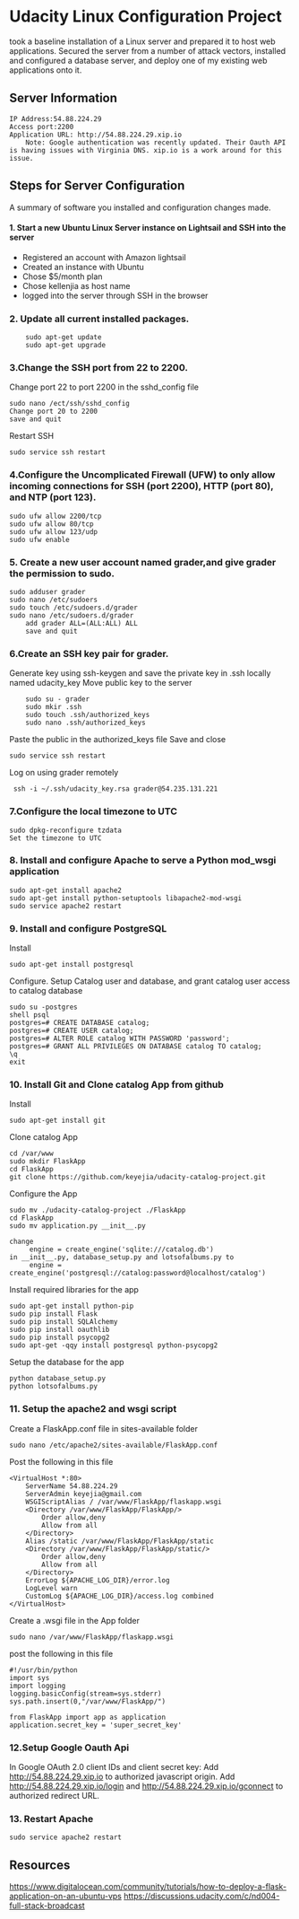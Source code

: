 # Udacity Linux Configuration Project

took a baseline installation of a Linux server and prepared it to host web applications. Secured the server from a number of attack vectors, installed and configured a database server, and deploy one of my existing web applications onto it.

## Server Information

	IP Address:54.88.224.29
	Access port:2200
	Application URL: http://54.88.224.29.xip.io
	    Note: Google authentication was recently updated. Their Oauth API is having issues with Virginia DNS. xip.io is a work around for this issue. 

## Steps for Server Configuration
A summary of software you installed and configuration changes made.

#### 1. Start a new Ubuntu Linux Server instance on Lightsail and SSH into the server
- Registered an account with Amazon lightsail
- Created an instance with Ubuntu
- Chose $5/month plan
- Chose kellenjia as host name
- logged into the server through SSH in the browser

### 2. Update all current installed packages.
```
    sudo apt-get update
    sudo apt-get upgrade
```
### 3.Change  the SSH port from 22 to 2200. 
    
Change port 22 to port 2200 in the sshd_config file
    
    sudo nano /ect/ssh/sshd_config 
    Change port 20 to 2200
    save and quit
Restart SSH
    
    sudo service ssh restart
    
### 4.Configure the Uncomplicated Firewall (UFW) to only allow incoming connections for SSH (port 2200), HTTP (port 80), and NTP (port 123).

    sudo ufw allow 2200/tcp
    sudo ufw allow 80/tcp
    sudo ufw allow 123/udp
    sudo ufw enable

### 5. Create a new user account named grader,and give grader the permission to sudo.

    sudo adduser grader
    sudo nano /etc/sudoers
    sudo touch /etc/sudoers.d/grader
    sudo nano /etc/sudoers.d/grader
        add grader ALL=(ALL:ALL) ALL 
        save and quit

### 6.Create an SSH key pair for grader.
Generate key using ssh-keygen and save the private key in .ssh locally named udacity_key
Move public key to the server
```
    sudo su - grader
    sudo mkir .ssh
    sudo touch .ssh/authorized_keys
    sudo nano .ssh/authorized_keys
```
Paste the public in the authorized_keys file 
Save and close

    sudo service ssh restart
    
Log on using grader remotely
```
 ssh -i ~/.ssh/udacity_key.rsa grader@54.235.131.221
```

### 7.Configure the local timezone to UTC

    sudo dpkg-reconfigure tzdata
    Set the timezone to UTC
    
### 8. Install and configure Apache to serve a Python mod_wsgi application

    sudo apt-get install apache2
    sudo apt-get install python-setuptools libapache2-mod-wsgi
    sudo service apache2 restart

### 9. Install and configure PostgreSQL
Install

    sudo apt-get install postgresql

Configure.
Setup Catalog user and database, and grant catalog user access to catalog database

    sudo su -postgres
    shell psql
    postgres=# CREATE DATABASE catalog;
    postgres=# CREATE USER catalog;
    postgres=# ALTER ROLE catalog WITH PASSWORD 'password';
    postgres=# GRANT ALL PRIVILEGES ON DATABASE catalog TO catalog;
    \q
    exit
    
### 10. Install Git and Clone catalog App from github
Install
    
    sudo apt-get install git
    
Clone catalog App

    cd /var/www 
    sudo mkdir FlaskApp
    cd FlaskApp
    git clone https://github.com/keyejia/udacity-catalog-project.git
    
Configure the App 
    
    sudo mv ./udacity-catalog-project ./FlaskApp
    cd FlaskApp
    sudo mv application.py __init__.py

    change 
         engine = create_engine('sqlite:///catalog.db') 
    in __init__.py, database_setup.py and lotsofalbums.py to 
         engine = create_engine('postgresql://catalog:password@localhost/catalog')
Install required libraries for the app
    
    sudo apt-get install python-pip
    sudo pip install Flask
    sudo pip install SQLAlchemy
    sudo pip install oauthlib
    sudo pip install psycopg2
    sudo apt-get -qqy install postgresql python-psycopg2

Setup the database for the app
    
    python database_setup.py
    python lotsofalbums.py
    
### 11. Setup the apache2 and wsgi script
Create a FlaskApp.conf file in sites-available folder

    sudo nano /etc/apache2/sites-available/FlaskApp.conf
Post the following in this file
    
    <VirtualHost *:80>
    	ServerName 54.88.224.29
	    ServerAdmin keyejia@gmail.com
    	WSGIScriptAlias / /var/www/FlaskApp/flaskapp.wsgi
    	<Directory /var/www/FlaskApp/FlaskApp/>
		    Order allow,deny
	    	Allow from all
    	</Directory>
    	Alias /static /var/www/FlaskApp/FlaskApp/static
    	<Directory /var/www/FlaskApp/FlaskApp/static/>
	    	Order allow,deny
	    	Allow from all
	    </Directory>
    	ErrorLog ${APACHE_LOG_DIR}/error.log
    	LogLevel warn
    	CustomLog ${APACHE_LOG_DIR}/access.log combined
    </VirtualHost>

Create a .wsgi file in the App folder

    sudo nano /var/www/FlaskApp/flaskapp.wsgi
post the following in this file
    
    #!/usr/bin/python
    import sys
    import logging
    logging.basicConfig(stream=sys.stderr)
    sys.path.insert(0,"/var/www/FlaskApp/")

    from FlaskApp import app as application
    application.secret_key = 'super_secret_key'

### 12.Setup Google Oauth Api
    
In Google OAuth 2.0 client IDs and client secret key:
Add http://54.88.224.29.xip.io to authorized javascript origin.
Add http://54.88.224.29.xip.io/login and http://54.88.224.29.xip.io/gconnect to authorized redirect URL.

### 13. Restart Apache
    
    sudo service apache2 restart
    
## Resources
https://www.digitalocean.com/community/tutorials/how-to-deploy-a-flask-application-on-an-ubuntu-vps
https://discussions.udacity.com/c/nd004-full-stack-broadcast
